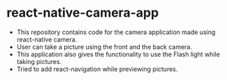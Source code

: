 # react-native-camera-app

* This repository contains code for the camera application made using react-native camera. 
* User can take a picture using the front and the back camera. 
* This application also gives the functionality to use the Flash light while taking pictures.
* Tried to add react-navigation while previewing pictures.
